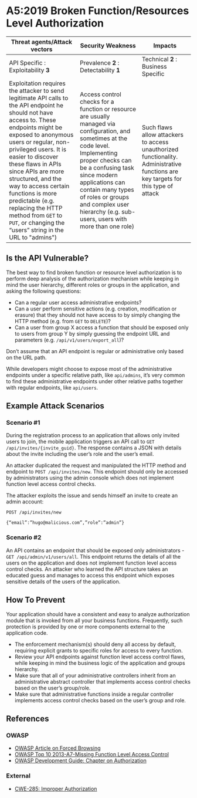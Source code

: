 A5:2019 Broken Function/Resources Level Authorization
=====================================================

| Threat agents/Attack vectors | Security Weakness | Impacts |
| - | - | - |
| API Specific : Exploitability **3** | Prevalence **2** : Detectability **1** | Technical **2** : Business Specific |
| Exploitation requires the attacker to send legitimate API calls to the API endpoint he should not have access to. These endpoints might be exposed to anonymous users or regular, non-privileged users. It is easier to discover these flaws in APIs since APIs are more structured, and the way to access certain functions is more predictable (e.g. replacing the HTTP method from `GET` to `PUT`, or changing the “users” string in the URL to "admins") | Access control checks for a function or resource are usually managed via configuration, and sometimes at the code level. Implementing proper checks can be a confusing task since modern applications can contain many types of roles or groups and complex user hierarchy (e.g. sub-users, users with more than one role) | Such flaws allow attackers to access unauthorized functionality. Administrative functions are key targets for this type of attack |

## Is the API Vulnerable?

The best way to find broken function or resource level authorization is to
perform deep analysis of the authorization mechanism while keeping in mind the
user hierarchy, different roles or groups in the application, and asking the
following questions:

* Can a regular user access administrative endpoints?
* Can a user perform sensitive actions (e.g. creation, modification or erasure)
  that they should not have access to by simply changing the HTTP method (e.g.
  from `GET` to `DELETE`)?
* Can a user from group X access a function that should be exposed only to users
  from group Y by simply guessing the endpoint URL and parameters (e.g.
  `/api/v1/users/export_all`)?

Don’t assume that an API endpoint is regular or administrative only based on the
URL path.

While developers might choose to expose most of the administrative endpoints
under a specific relative path, like `api/admins`, it’s very common to find
these administrative endpoints under other relative paths together with regular
endpoints, like `api/users`.

## Example Attack Scenarios

### Scenario #1

During the registration process to an application that allows only invited users
to join, the mobile application triggers an API call to
`GET /api/invites/{invite_guid}`. The response contains a JSON with details
about the invite including the user’s role and the user’s email.

An attacker duplicated the request and manipulated the HTTP method and endpoint
to `POST /api/invites/new`. This endpoint should only be accessed by
administrators using the admin console which does not implement function level
access control checks.

The attacker exploits the issue and sends himself an invite to create an
admin account:

```
POST /api/invites/new

{“email”:”hugo@malicious.com”,”role”:”admin”}
```

### Scenario #2

An API contains an endpoint that should be exposed only administrators -
`GET /api/admin/v1/users/all`. This endpoint returns the details of all the
users on the application and does not implement function level access control
checks. An attacker who learned the API structure takes an educated guess and
manages to access this endpoint which exposes sensitive details of the users of
the application.

## How To Prevent

Your application should have a consistent and easy to analyze authorization
module that is invoked from all your business functions. Frequently, such
protection is provided by one or more components external to the application
code.

* The enforcement mechanism(s) should deny all access by default, requiring
  explicit grants to specific roles for access to every function.
* Review your API endpoints against function level access control flaws, while
  keeping in mind the business logic of the application and groups hierarchy.
* Make sure that all of your administrative controllers inherit from an
  administrative abstract controller that implements access control checks based
  on the user’s group/role.
* Make sure that administrative functions inside a regular controller implements
  access control checks based on the user’s group and role.

## References

### OWASP

* [OWASP Article on Forced Browsing][1]
* [OWASP Top 10 2013-A7-Missing Function Level Access Control][2]
* [OWASP Development Guide: Chapter on Authorization][3]

### External

* [CWE-285: Improper Authorization][4]

[1]: https://www.owasp.org/index.php/Forced_browsing
[2]: https://www.owasp.org/index.php/Top_10_2013-A7-Missing_Function_Level_Access_Control
[3]: https://www.owasp.org/index.php/Category:Access_Control
[4]: https://cwe.mitre.org/data/definitions/285.html
